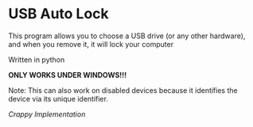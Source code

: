 # USB Auto Lock
This program allows you to choose a USB drive (or any other hardware), and when you remove it, it will lock your computer

Written in python

**ONLY WORKS UNDER WINDOWS!!!**

Note: This can also work on disabled devices because it identifies the device via its unique identifier.

*Crappy Implementation*

